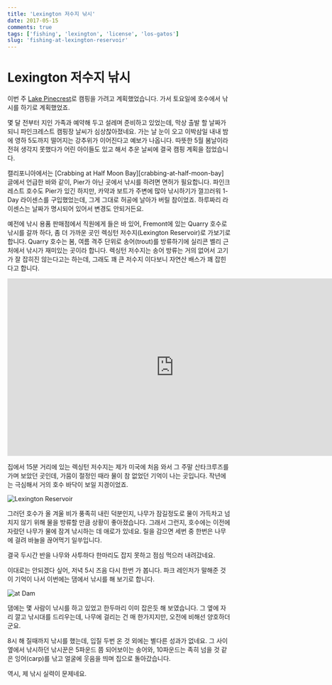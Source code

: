 ```yaml
---
title: 'Lexington 저수지 낚시'
date: 2017-05-15
comments: true
tags: ['fishing', 'lexington', 'license', 'los-gatos']
slug: 'fishing-at-lexington-reservoir'
---
```


# Lexington 저수지 낚시

이번 주 [Lake Pinecrest][]로 캠핑을 가려고 계획했었습니다.
가서 토요일에 호수에서 낚시를 하기로 계획했었죠.

[Lake Pinecrest]: http://pinecrestlakeca.com

몇 달 전부터 지인 가족과 예약해 두고 설레며 준비하고 있었는데,
막상 출발 할 날짜가 되니 파인크레스트 캠핑장 날씨가 심상찮아졌네요.
가는 날 눈이 오고 이박삼일 내내 밤에 영하 5도까지 떨어지는 강추위가 이어진다고 예보가 나옵니다.
따뜻한 5월 봄날이라 전혀 생각지 못했다가 어린 아이들도 있고 해서 추운 날씨에 결국 캠핑 계획을 접었습니다.

캘리포니아에서는 [Crabbing at Half Moon Bay][crabbing-at-half-moon-bay] 글에서 언급한 바와 같이,
Pier가 아닌 곳에서 낚시를 하려면 면허가 필요합니다.
파인크레스트 호수도 Pier가 있긴 하지만, 카약과 보트가 주변에 많아 낚시하기가 껄끄러워 1-Day 라이센스를 구입했었는데,
그게 그대로 허공에 날아가 버릴 참이었죠.
하루짜리 라이센스는 날짜가 명시되어 있어서 변경도 안되거든요.

예전에 낚시 용품 판매점에서 직원에게 들은 바 있어, Fremont에 있는 Quarry 호수로 낚시를 갈까 하다, 좀 더 가까운 곳인 렉싱턴 저수지(Lexington Reservoir)로 가보기로 합니다.
Quarry 호수는 봄, 여름 격주 단위로 송어(trout)를 방류하기에 실리콘 벨리 근처에서 낚시가 재미있는 곳이라 합니다.
렉싱턴 저수지는 송어 방류는 거의 없어서 고기가 잘 잡히진 않는다고는 하는데, 그래도 꽤 큰 저수지 이다보니 자연산 배스가 꽤 잡힌다고 합니다.

<iframe src="https://www.google.com/maps/embed?pb=!1m18!1m12!1m3!1d25423.983384467872!2d-121.99824001671357!3d37.20027876742551!2m3!1f0!2f0!3f0!3m2!1i1024!2i768!4f13.1!3m3!1m2!1s0x0%3A0x9d732bc2598c948!2sLexington+Reservoir+County+Park!5e0!3m2!1sen!2sus!4v1494886671933" width="750" height="400" frameborder="0" style="border:0" allowfullscreen></iframe>

집에서 15분 거리에 있는 렉싱턴 저수지는 제가 미국에 처음 와서 그 주말 산타크루즈를 가며 보았던 곳인데, 가뭄이 절정인 때라 물이 참 없었던 기억이 나는 곳입니다.
작년에는 극심해서 거의 호수 바닥이 보일 지경이었죠.

![Lexington Reservoir](../../../media/blog/2017-05-15-fishing-01.jpg)

그러던 호수가 올 겨울 비가 풍족히 내린 덕분인지, 나무가 잠길정도로 물이 가득차고 넘치지 않기 위해 물을 방류할 만큼 상황이 좋아졌습니다.
그래서 그런지, 호수에는 이전에 자랐던 나무가 물에 잠겨 낚시하는 데 애로가 있네요.
릴을 감으면 세번 중 한번은 나무에 걸려 바늘을 끊어먹기 일쑤입니다.

결국 두시간 반을 나무와 사투하다 한마리도 잡지 못하고 점심 먹으러 내려갔네요.

이대로는 안되겠다 싶어, 저녁 5시 즈음 다시 한번 가 봅니다.
파크 레인저가 말해준 것이 기억이 나서 이번에는 댐에서 낚시를 해 보기로 합니다.

![at Dam](../../../media/blog/2017-05-15-fishing-02.jpg)

댐에는 몇 사람이 낚시를 하고 있었고 한두마리 이미 잡은듯 해 보였습니다.
그 옆에 자리 깔고 낚시대를 드리우는데, 나무에 걸리는 건 매 한가지지만, 오전에 비해선 양호하더군요.

8시 해 질때까지 낚시를 했는데, 입질 두번 온 것 외에는 별다른 성과가 없네요.
그 사이 옆에서 낚시하던 낚시꾼은 5파운드 쯤 되어보이는 송어와, 10파운드는 족히 넘을 것 같은 잉어(carp)를 낚고 얼굴에 웃음을 띄며 집으로 돌아갔습니다.

역시, 제 낚시 실력이 문제네요.
